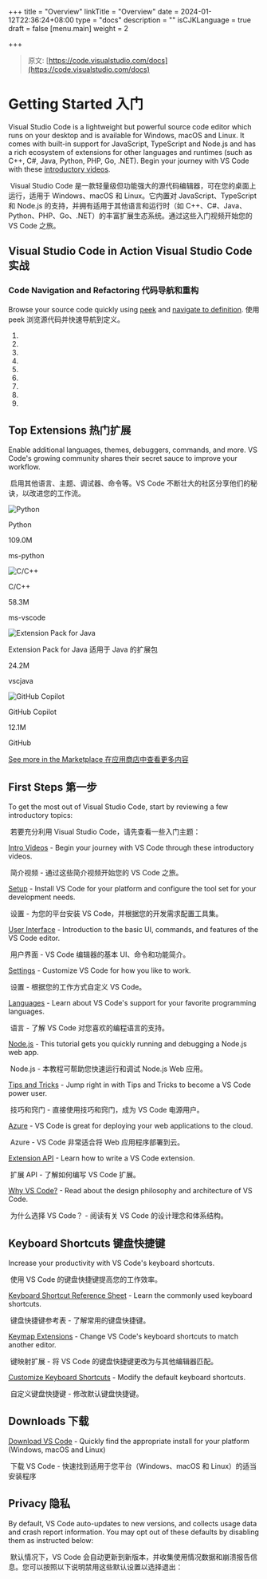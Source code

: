 +++
title = "Overview"
linkTitle = "Overview"
date = 2024-01-12T22:36:24+08:00
type = "docs"
description = ""
isCJKLanguage = true
draft = false
[menu.main]
    weight = 2


+++

> 原文: [https://code.visualstudio.com/docs](https://code.visualstudio.com/docs)

# Getting Started 入门

Visual Studio Code is a lightweight but powerful source code editor which runs on your desktop and is available for Windows, macOS and Linux. It comes with built-in support for JavaScript, TypeScript and Node.js and has a rich ecosystem of extensions for other languages and runtimes (such as C++, C#, Java, Python, PHP, Go, .NET). Begin your journey with VS Code with these [introductory videos](https://code.visualstudio.com/docs/introvideos/overview).

​	Visual Studio Code 是一款轻量级但功能强大的源代码编辑器，可在您的桌面上运行，适用于 Windows、macOS 和 Linux。它内置对 JavaScript、TypeScript 和 Node.js 的支持，并拥有适用于其他语言和运行时（如 C++、C#、Java、Python、PHP、Go、.NET）的丰富扩展生态系统。通过这些入门视频开始您的 VS Code 之旅。

## Visual Studio Code in Action Visual Studio Code 实战



### Code Navigation and Refactoring 代码导航和重构

Browse your source code quickly using [peek](https://code.visualstudio.com/docs/editor/editingevolved#_peek) and [navigate to definition](https://code.visualstudio.com/docs/editor/editingevolved#_go-to-definition).
使用 peek 浏览源代码并快速导航到定义。

1. 
2.  
3. 
4.  
5. 
6.  
7. 
8.  
9. 

## Top Extensions 热门扩展

Enable additional languages, themes, debuggers, commands, and more. VS Code's growing community shares their secret sauce to improve your workflow.

​​	 启用其他语言、主题、调试器、命令等。VS Code 不断壮大的社区分享他们的秘诀，以改进您的工作流。

![Python](./Overview_img/Microsoft.VisualStudio.Services.Icons.png)

Python

109.0M

ms-python

![C/C++](./Overview_img/Microsoft.VisualStudio.Services.Icons-1705073871490-1.png)

C/C++

58.3M

ms-vscode

![Extension Pack for Java](./Overview_img/Microsoft.VisualStudio.Services.Icons-1705073871491-2.png)

Extension Pack for Java
适用于 Java 的扩展包

24.2M

vscjava

![GitHub Copilot](./Overview_img/Microsoft.VisualStudio.Services.Icons-1705073871491-3.png)

GitHub Copilot

12.1M

GitHub

[See more in the Marketplace
在应用商店中查看更多内容](https://marketplace.visualstudio.com/vscode)

## First Steps 第一步

To get the most out of Visual Studio Code, start by reviewing a few introductory topics:

​​	 若要充分利用 Visual Studio Code，请先查看一些入门主题：

[Intro Videos](https://code.visualstudio.com/docs/getstarted/introvideos) - Begin your journey with VS Code through these introductory videos.

​​	 简介视频 - 通过这些简介视频开始您的 VS Code 之旅。

[Setup](https://code.visualstudio.com/docs/setup/setup-overview) - Install VS Code for your platform and configure the tool set for your development needs.

​​	 设置 - 为您的平台安装 VS Code，并根据您的开发需求配置工具集。

[User Interface](https://code.visualstudio.com/docs/getstarted/userinterface) - Introduction to the basic UI, commands, and features of the VS Code editor.

​​	 用户界面 - VS Code 编辑器的基本 UI、命令和功能简介。

[Settings](https://code.visualstudio.com/docs/getstarted/settings) - Customize VS Code for how you like to work.

​​	 设置 - 根据您的工作方式自定义 VS Code。

[Languages](https://code.visualstudio.com/docs/languages/overview) - Learn about VS Code's support for your favorite programming languages.

​​	 语言 - 了解 VS Code 对您喜欢的编程语言的支持。

[Node.js](https://code.visualstudio.com/docs/nodejs/nodejs-tutorial) - This tutorial gets you quickly running and debugging a Node.js web app.

​​	 Node.js - 本教程可帮助您快速运行和调试 Node.js Web 应用。

[Tips and Tricks](https://code.visualstudio.com/docs/getstarted/tips-and-tricks) - Jump right in with Tips and Tricks to become a VS Code power user.

​​	 技巧和窍门 - 直接使用技巧和窍门，成为 VS Code 电源用户。

[Azure](https://code.visualstudio.com/docs/azure/extensions) - VS Code is great for deploying your web applications to the cloud.

​​	 Azure - VS Code 非常适合将 Web 应用程序部署到云。

[Extension API](https://code.visualstudio.com/api) - Learn how to write a VS Code extension.

​​	 扩展 API - 了解如何编写 VS Code 扩展。

[Why VS Code?](https://code.visualstudio.com/docs/editor/whyvscode) - Read about the design philosophy and architecture of VS Code.

​​	 为什么选择 VS Code？ - 阅读有关 VS Code 的设计理念和体系结构。

## Keyboard Shortcuts 键盘快捷键

Increase your productivity with VS Code's keyboard shortcuts.

​​	 使用 VS Code 的键盘快捷键提高您的工作效率。

[Keyboard Shortcut Reference Sheet](https://code.visualstudio.com/docs/getstarted/keybindings#_keyboard-shortcuts-reference) - Learn the commonly used keyboard shortcuts.

​​	 键盘快捷键参考表 - 了解常用的键盘快捷键。

[Keymap Extensions](https://code.visualstudio.com/docs/getstarted/keybindings#_keymap-extensions) - Change VS Code's keyboard shortcuts to match another editor.

​​	 键映射扩展 - 将 VS Code 的键盘快捷键更改为与其他编辑器匹配。



[Customize Keyboard Shortcuts](https://code.visualstudio.com/docs/getstarted/keybindings#_keyboard-shortcuts-editor) - Modify the default keyboard shortcuts.

​​	 自定义键盘快捷键 - 修改默认键盘快捷键。

## Downloads 下载

[Download VS Code](https://code.visualstudio.com/download) - Quickly find the appropriate install for your platform (Windows, macOS and Linux)

​​	 下载 VS Code - 快速找到适用于您平台（Windows、macOS 和 Linux）的适当安装程序

## Privacy 隐私

By default, VS Code auto-updates to new versions, and collects usage data and crash report information. You may opt out of these defaults by disabling them as instructed below:

​​	 默认情况下，VS Code 会自动更新到新版本，并收集使用情况数据和崩溃报告信息。您可以按照以下说明禁用这些默认设置以选择退出：

